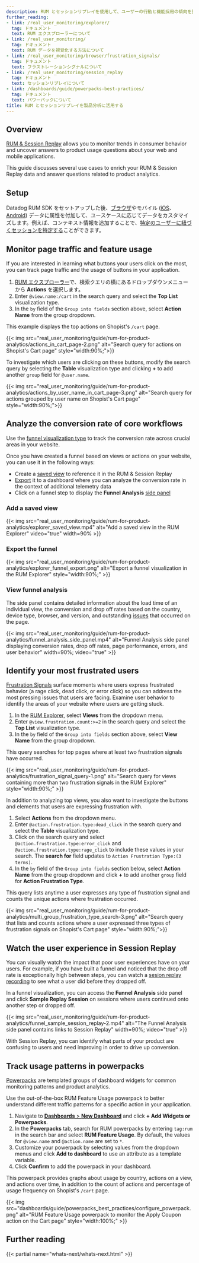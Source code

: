 ```yaml
---
description: RUM とセッションリプレイを使用して、ユーザーの行動と機能採用の傾向を監視する方法について説明します。
further_reading:
- link: /real_user_monitoring/explorer/
  tag: ドキュメント
  text: RUM エクスプローラーについて
- link: /real_user_monitoring/
  tag: ドキュメント
  text: RUM データを視覚化する方法について
- link: /real_user_monitoring/browser/frustration_signals/
  tag: ドキュメント
  text: フラストレーションシグナルについて
- link: /real_user_monitoring/session_replay
  tag: ドキュメント
  text: セッションリプレイについて
- link: /dashboards/guide/powerpacks-best-practices/
  tag: ドキュメント
  text: パワーパックについて
title: RUM とセッションリプレイを製品分析に活用する
---
```


## Overview

[RUM & Session Replay][1] allows you to monitor trends in consumer behavior and uncover answers to product usage questions about your web and mobile applications.

This guide discusses several use cases to enrich your RUM & Session Replay data and answer questions related to product analytics.

## Setup

Datadog RUM SDK をセットアップした後、[ブラウザ][2]やモバイル ([iOS][3]、[Android][4]) データに属性を付加して、ユースケースに応じてデータをカスタマイズします。例えば、コンテキスト情報を追加することで、[特定のユーザーに紐づくセッションを特定する][4]ことができます。

## Monitor page traffic and feature usage

If you are interested in learning what buttons your users click on the most, you can track page traffic and the usage of buttons in your application. 

1. [RUM エクスプローラー][5]で、検索クエリの横にあるドロップダウンメニューから **Actions** を選択します。
2. Enter `@view.name:/cart` in the search query and select the **Top List** visualization type.
3. In the `by` field of the `Group into fields` section above, select **Action Name** from the group dropdown.

This example displays the top actions on Shopist's `/cart` page.

{{< img src="real_user_monitoring/guide/rum-for-product-analytics/actions_in_cart_page-2.png" alt="Search query for actions on Shopist's Cart page" style="width:90%;">}}

To investigate which users are clicking on these buttons, modify the search query by selecting the **Table** visualization type and clicking **+** to add another `group` field for `@user.name`.

{{< img src="real_user_monitoring/guide/rum-for-product-analytics/actions_by_user_name_in_cart_page-3.png" alt="Search query for actions grouped by user name on Shopist's Cart page" style="width:90%;">}}

## Analyze the conversion rate of core workflows

Use the [funnel visualization type][6] to track the conversion rate across crucial areas in your website. 

Once you have created a funnel based on views or actions on your website, you can use it in the following ways:

* Create a [saved view][7] to reference it in the RUM & Session Replay
* [Export][8] it to a dashboard where you can analyze the conversion rate in the context of additional telemetry data
* Click on a funnel step to display the **Funnel Analysis** [side panel](#view-funnel-analysis)

### Add a saved view

{{< img src="real_user_monitoring/guide/rum-for-product-analytics/explorer_saved_view.mp4" alt="Add a saved view in the RUM Explorer" video="true" width=90% >}}

### Export the funnel

{{< img src="real_user_monitoring/guide/rum-for-product-analytics/explorer_funnel_export.png" alt="Export a funnel visualization in the RUM Explorer" style="width:90%;" >}}

### View funnel analysis

The side panel contains detailed information about the load time of an individual view, the conversion and drop off rates based on the country, device type, browser, and version, and outstanding [issues][9] that occurred on the page.

{{< img src="real_user_monitoring/guide/rum-for-product-analytics/funnel_analysis_side_panel.mp4" alt="Funnel Analysis side panel displaying conversion rates, drop off rates, page performance, errors, and user behavior" width=90%; video="true" >}}

## Identify your most frustrated users

[Frustration Signals][10] surface moments where users express frustrated behavior (a rage click, dead click, or error click) so you can address the most pressing issues that users are facing. Examine user behavior to identify the areas of your website where users are getting stuck. 

1. In the [RUM Explorer][5], select **Views** from the dropdown menu.
2. Enter `@view.frustration.count:>=2` in the search query and select the **Top List** visualization type.
3. In the `by` field of the `Group into fields` section above, select **View Name** from the group dropdown.

This query searches for top pages where at least two frustration signals have occurred.

{{< img src="real_user_monitoring/guide/rum-for-product-analytics/frustration_signal_query-1.png" alt="Search query for views containing more than two frustration signals in the RUM Explorer" style="width:90%;" >}}

In addition to analyzing top views, you also want to investigate the buttons and elements that users are expressing frustration with. 

1. Select **Actions** from the dropdown menu.
2. Enter `@action.frustration.type:dead_click` in the search query and select the **Table** visualization type.
3. Click on the search query and select `@action.frustration.type:error_click` and ``@action.frustration.type:rage_click`` to include these values in your search. The **search for** field updates to `Action Frustration Type:(3 terms)`.
4. In the `by` field of the `Group into fields` section below, select **Action Name** from the group dropdown and click **+** to add another `group` field for **Action Frustration Type**.

This query lists anytime a user expresses any type of frustration signal and counts the unique actions where frustration occurred.

{{< img src="real_user_monitoring/guide/rum-for-product-analytics/multi_group_frustration_type_search-3.png" alt="Search query that lists and counts actions where a user expressed three types of frustration signals on Shopist's Cart page" style="width:90%;">}}

## Watch the user experience in Session Replay

You can visually watch the impact that poor user experiences have on your users. For example, if you have built a funnel and noticed that the drop off rate is exceptionally high between steps, you can watch a [sesion replay recording][11] to see what a user did before they dropped off. 

In a funnel visualization, you can access the **Funnel Analysis** side panel and click **Sample Replay Session** on sessions where users continued onto another step or dropped off.

{{< img src="real_user_monitoring/guide/rum-for-product-analytics/funnel_sample_session_replay-2.mp4" alt="The Funnel Analysis side panel contains links to Session Replay" width=90%; video="true" >}}

With Session Replay, you can identify what parts of your product are confusing to users and need improving in order to drive up conversion. 

## Track usage patterns in powerpacks

[Powerpacks][12] are templated groups of dashboard widgets for common monitoring patterns and product analytics. 

Use the out-of-the-box RUM Feature Usage powerpack to better understand different traffic patterns for a specific action in your application.

1. Navigate to [**Dashboards** > **New Dashboard**][13] and click **+ Add Widgets or Powerpacks**. 
2. In the **Powerpacks** tab, search for RUM powerpacks by entering `tag:rum` in the search bar and select **RUM Feature Usage**. By default, the values for `@view.name` and `@action.name` are set to `*`. 
3. Customize your powerpack by selecting values from the dropdown menus and click **Add to dashboard** to use an attribute as a template variable.
4. Click **Confirm** to add the powerpack in your dashboard.

This powerpack provides graphs about usage by country, actions on a view, and actions over time, in addition to the count of actions and percentage of usage frequency on Shopist's `/cart` page.

{{< img src="dashboards/guide/powerpacks_best_practices/configure_powerpack.png" alt="RUM Feature Usage powerpack to monitor the Apply Coupon action on the Cart page" style="width:100%;" >}} 

## Further reading

{{< partial name="whats-next/whats-next.html" >}}

[1]: /ja/real_user_monitoring/
[2]: /ja/real_user_monitoring/browser/advanced_configuration/?tab=npm#enrich-and-control-rum-data
[3]: /ja/real_user_monitoring/mobile_and_tv_monitoring/advanced_configuration/ios/?tab=swift#enrich-user-sessions
[4]: /ja/real_user_monitoring/android/advanced_configuration/?tab=kotlin#enrich-user-sessions
[5]: https://app.datadoghq.com/rum/explorer
[6]: /ja/product_analytics/journeys/funnel_analysis
[7]: /ja/real_user_monitoring/explorer/saved_views/
[8]: /ja/real_user_monitoring/explorer/export/
[9]: /ja/real_user_monitoring/error_tracking/
[10]: /ja/real_user_monitoring/browser/frustration_signals/
[11]: /ja/real_user_monitoring/session_replay/browser/
[12]: /ja/dashboards/guide/powerpacks-best-practices/
[13]: https://app.datadoghq.com/dashboard/lists